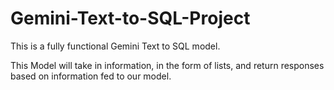 # Gemini-Text-to-SQL-Project

This is a fully functional Gemini Text to SQL model.

This Model will take in information, in the form of lists, and return responses based on information fed to our model.
